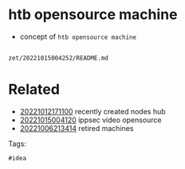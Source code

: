 # htb opensource machine

- concept of `htb opensource machine`

```
```

` zet/20221015004252/README.md `

# Related

- [20221012171100](/zet/20221012171100/README.md) recently created nodes hub
- [20221015004120](/zet/20221015004120/README.md) ippsec video opensource
- [20221006213414](/zet/20221006213414/README.md) retired machines

Tags:

    #idea

